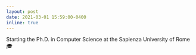 ```yaml
---
layout: post
date: 2021-03-01 15:59:00-0400
inline: true
---
```


Starting the Ph.D. in Computer Science at the Sapienza University of Rome 🎓